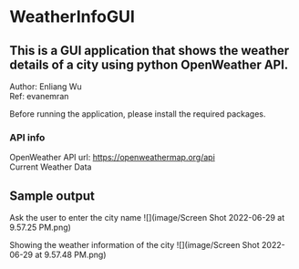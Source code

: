 # WeatherInfoGUI
## This is a GUI application that shows the weather details of a city using python OpenWeather API. 
Author: Enliang Wu<br />
Ref: evanemran

Before running the application, please install the required packages.

### API info
OpenWeather API url: https://openweathermap.org/api <br />
Current Weather Data

## Sample output

Ask the user to enter the city name
![](image/Screen Shot 2022-06-29 at 9.57.25 PM.png)


Showing the weather information of the city
![](image/Screen Shot 2022-06-29 at 9.57.48 PM.png)





